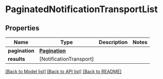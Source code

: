 # PaginatedNotificationTransportList

## Properties
Name | Type | Description | Notes
------------ | ------------- | ------------- | -------------
**pagination** | [**Pagination**](Pagination.md) |  | 
**results** | [NotificationTransport] |  | 

[[Back to Model list]](../README.md#documentation-for-models) [[Back to API list]](../README.md#documentation-for-api-endpoints) [[Back to README]](../README.md)


